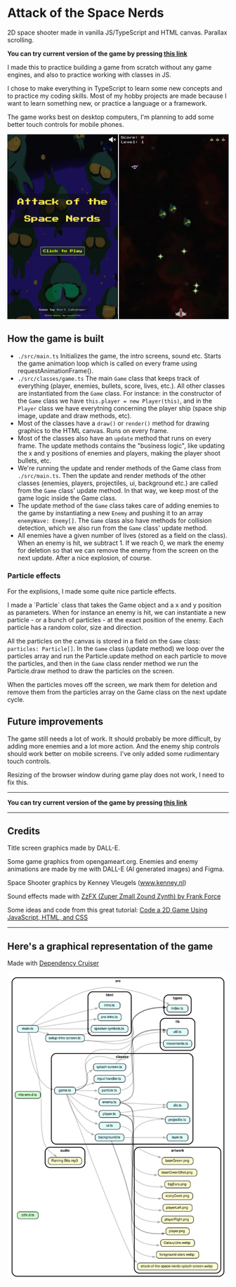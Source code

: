 # Attack of the Space Nerds

2D space shooter made in vanilla JS/TypeScript and HTML canvas. Parallax scrolling.

**You can try current version of the game by pressing [this link](https://attack-of-the-space-nerds.netlify.app/)**

I made this to practice building a game from scratch without any game engines, and also to practice working with classes in JS.

I chose to make everything in TypeScript to learn some new concepts and to practice my coding skills. Most of my hobby projects are made because I want to learn something new, or practice a language or a framework.

The game works best on desktop computers, I'm planning to add some better touch controls for mobile phones.

![Screenshot from Attack of the Space Nerds](./spacenerds-screenshots.jpg)

## How the game is built

- `./src/main.ts` Initializes the game, the intro screens, sound etc. Starts the game animation loop which is called on every frame using requestAnimationFrame().
- `./src/classes/game.ts` The main `Game` class that keeps track of everything (player, enemies, bullets, score, lives, etc.). All other classes are instantiated from the `Game` class. For instance: in the constructor of the `Game` class we have `this.player = new Player(this)`, and in the `Player` class we have everytning concerning the player ship (space ship image, update and draw methods, etc).
- Most of the classes have a `draw()` or `render()` method for drawing graphics to the HTML canvas. Runs on every frame.
- Most of the classes also have an `update` method that runs on every frame. The update methods contains the "business logic", like updating the x and y positions of enemies and players, making the player shoot bullets, etc.
- We're running the update and render methods of the Game class from `./src/main.ts`. Then the update and render methods of the other classes (enemies, players, projectiles, ui, background etc.) are called from the `Game` class' update method. In that way, we keep most of the game logic inside the Game class.
- The update method of the `Game` class takes care of adding enemies to the game by instantiating a new `Enemy` and pushing it to an array `enemyWave: Enemy[]`. The `Game` class also have methods for collision detection, which we also run from the `Game` class' update method.
- All enemies have a given number of lives (stored as a field on the class). When an enemy is hit, we subtract 1. If we reach 0, we mark the enemy for deletion so that we can remove the enemy from the screen on the next update. After a nice explosion, of course.

### Particle effects

For the explisions, I made some quite nice particle effects.

I made a ´Particle´ class that takes the Game object and a x and y position as parameters. When for instance an enemy is hit, we can instantiate a new particle - or a bunch of particles - at the exact position of the enemy. Each particle has a random color, size and direction.

All the particles on the canvas is stored in a field on the `Game` class: `particles: Particle[]`. In the `Game` class (update method) we loop over the particles array and run the Particle.update method on each particle to move the particles, and then in the `Game` class render method we run the Particle.draw method to draw the particles on the screen.

When the particles moves off the screen, we mark them for deletion and remove them from the particles array on the Game class on the next update cycle.

## Future improvements

The game still needs a lot of work. It should probably be more difficult, by adding more enemies and a lot more action. And the enemy ship controls should work better on mobile screens. I've only added some rudimentary touch controls.

Resizing of the browser window during game play does not work, I need to fix this.

---

**You can try current version of the game by pressing [this link](https://attack-of-the-space-nerds.netlify.app/)**

---

## Credits

Title screen graphics made by DALL-E.

Some game graphics from opengameart.org. Enemies and enemy animations are made by me with DALL-E (AI generated images) and Figma.

Space Shooter graphics by Kenney Vleugels (www.kenney.nl)

Sound effects made with [ZzFX (Zuper Zmall Zound Zynth) by Frank Force](https://killedbyapixel.github.io/ZzFX/)

Some ideas and code from this great tutorial: [Code a 2D Game Using JavaScript, HTML, and CSS](https://youtu.be/7BHs1BzA4fs)

---

## Here's a graphical representation of the game

Made with [Dependency Cruiser](https://www.npmjs.com/package/dependency-cruiser)

![Graph of Attack of the Space nerds](./dependency-graph.svg)

